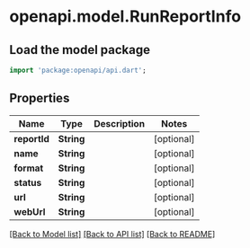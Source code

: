 # openapi.model.RunReportInfo

## Load the model package
```dart
import 'package:openapi/api.dart';
```

## Properties
Name | Type | Description | Notes
------------ | ------------- | ------------- | -------------
**reportId** | **String** |  | [optional] 
**name** | **String** |  | [optional] 
**format** | **String** |  | [optional] 
**status** | **String** |  | [optional] 
**url** | **String** |  | [optional] 
**webUrl** | **String** |  | [optional] 

[[Back to Model list]](../README.md#documentation-for-models) [[Back to API list]](../README.md#documentation-for-api-endpoints) [[Back to README]](../README.md)


